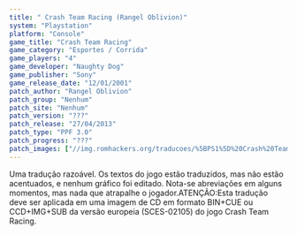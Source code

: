 ```yaml
---
title: " Crash Team Racing (Rangel Oblivion)"
system: "Playstation"
platform: "Console"
game_title: "Crash Team Racing"
game_category: "Esportes / Corrida"
game_players: "4"
game_developer: "Naughty Dog"
game_publisher: "Sony"
game_release_date: "12/01/2001"
patch_author: "Rangel Oblivion"
patch_group: "Nenhum"
patch_site: "Nenhum"
patch_version: "???"
patch_release: "27/04/2013"
patch_type: "PPF 3.0"
patch_progress: "???"
patch_images: ["//img.romhackers.org/traducoes/%5BPS1%5D%20Crash%20Team%20Racing%20-%20Rangel%20Oblivion%20-%201.jpg","//img.romhackers.org/traducoes/%5BPS1%5D%20Crash%20Team%20Racing%20-%20Rangel%20Oblivion%20-%202.jpg","//img.romhackers.org/traducoes/%5BPS1%5D%20Crash%20Team%20Racing%20-%20Rangel%20Oblivion%20-%203.jpg"]
---
```

Uma tradução razoável. Os textos do jogo estão traduzidos, mas não estão acentuados, e nenhum gráfico foi editado. Nota-se abreviações em alguns momentos, mas nada que atrapalhe o jogador.ATENÇÃO:Esta tradução deve ser aplicada em uma imagem de CD em formato BIN+CUE ou CCD+IMG+SUB da versão europeia (SCES-02105) do jogo Crash Team Racing.